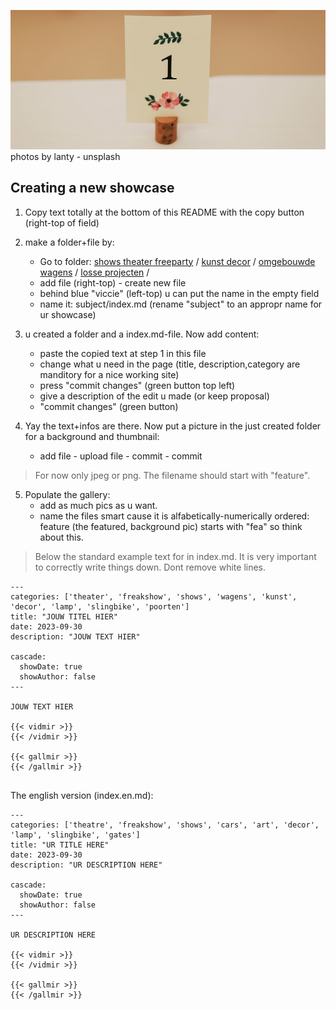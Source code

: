 ![Start at onee](photos-by-lanty-unsplash.jpg)
photos by lanty - unsplash

## Creating a new showcase

1. Copy text totally at the bottom of this README with the copy button (right-top of field)

2. make a folder+file by:
    - Go to folder:
   [shows theater freeparty](https://github.com/victrsite/viccie/tree/main/content/shows-theater%) /
   [kunst decor](https://github.com/victrsite/viccie/tree/main/content/kunst-decor) /
   [omgebouwde wagens](https://github.com/victrsite/viccie/tree/main/content/omgebouwde-wagens) /
   [losse projecten](https://github.com/victrsite/viccie/tree/main/content/losse-projecten) /
    - add file (right-top) - create new file
    - behind blue "viccie" (left-top) u can put the name in the empty field 
    - name it: subject/index.md (rename "subject" to an appropr name for ur showcase)

3. u created a folder and a index.md-file. Now add content:
   - paste the copied text at step 1  in this file
   - change what u need in the page (title, description,category are manditory for a nice working site)
   - press "commit changes" (green button top left)
   - give a description of the edit u made (or keep proposal)
   - "commit changes" (green button)

4. Yay the text+infos are there. Now put a picture in the just created folder for a background and thumbnail:
   - add file - upload file - commit - commit 
> For now only jpeg or png. The filename should start with "feature". 

5. Populate the gallery:
   - add as much pics as u want.
   - name the files smart cause it is alfabetically-numerically ordered:
       <br>feature (the featured, background pic) starts with "fea" so think about this.

> Below the standard example text for in index.md. 
It is very important to correctly write things down. 
Dont remove white lines. 


```shell
---
categories: ['theater', 'freakshow', 'shows', 'wagens', 'kunst', 'decor', 'lamp', 'slingbike', 'poorten']
title: "JOUW TITEL HIER"
date: 2023-09-30
description: "JOUW TEXT HIER"

cascade:
  showDate: true
  showAuthor: false
---

JOUW TEXT HIER

{{< vidmir >}}
{{< /vidmir >}}

{{< gallmir >}}
{{< /gallmir >}}


```

The english version (index.en.md):

```shell
---
categories: ['theatre', 'freakshow', 'shows', 'cars', 'art', 'decor', 'lamp', 'slingbike', 'gates']
title: "UR TITLE HERE"
date: 2023-09-30
description: "UR DESCRIPTION HERE"

cascade:
  showDate: true
  showAuthor: false
---

UR DESCRIPTION HERE

{{< vidmir >}}
{{< /vidmir >}}

{{< gallmir >}}
{{< /gallmir >}}


```